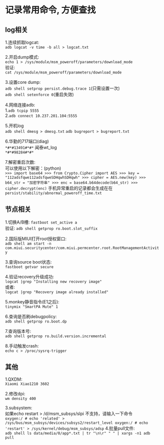 # 记录常用命令, 方便查找 #

log相关
---

1.连续抓取logcat:<br />
`adb logcat -v time -b all > logcat.txt`

2.开启dump模式:<br />
`echo 1 > /sys/module/msm_poweroff/parameters/download_mode`<br />
验证:<br />
`cat /sys/module/msm_poweroff/parameters/download_mode`

3.设置core dump:<br />
`adb shell setprop persist.debug.trace 1`(只需设置一次)<br />
`adb shell setenforce 0`(重启失效)

4.网络连接adb:<br />
  1.`adb tcpip 5555`<br />
  2.`adb connect 10.237.201.104:5555`

5.开机log<br />
`adb shell dmesg > dmesg.txt`
`adb bugreport > bugreport.txt`

6.华勤的717端口(diag)<br />
  `*#*#13491#*#*`
  闻泰wt_log<br />
  `*#*#98284#*#*`
  
7.解密重启次数:<br />
  可以使用以下解密：(python)<br />
    ```
    >>> import base64
    >>> from Crypto.Cipher import AES
    >>> key = "112adsfqwe112adsfqweSDHqwhSDHqwh"
    >>> cipher = AES.new(key)
    >>> b64_str = "加密字符串"
    >>> enc = base64.b64decode(b64_str)
    >>> cipher.decrypt(enc)
    ```
  手机异常重启的记录都会生成在在 `persist/stability/abnormal_poweroff_time.txt `
  
节点相关
---

1.切换A/B槽: `fastboot set_active a`<br />
  验证: `adb shell getprop ro.boot.slot_suffix`
  
2.国际版MIUI打开root授权窗口:<br />
`adb shell am start -n com.miui.securitycenter/com.miui.permcenter.root.RootManagementActivity`

3.查询source boot状态:<br />
`fastboot getvar secure`

4.验证recovery升级成功:<br />
`logcat |grep "Installing new recovery image"`<br />
或者:<br />
`logcat |grep "Recovery image already installed"`

5.monkey静音指令(E1之后):<br />
`tinymix "SmartPA Mute" 1`

6.查询是否刷debugpolicy:<br />
`adb shell getprop ro.boot.dp`

7.查询版本号:<br />
`adb shell getprop ro.build.version.incremental`

8.手动触发crash:<br />
`echo c > /proc/sysrq-trigger`

其他
---

1.QXDM:<br />
`Xiaomi Xiao1210 3602`

2.修改dpi:<br />
`wm density 400`

3.subsystem:<br />
如果echo restart > /d/msm_subsys/slpi 不支持，请输入一下命令<br />
  `
  oxygen:/ # echo 'related' > /sys/bus/msm_subsys/devices/subsys2/restart_level
  oxygen:/ # echo 'restart' > /sys/kernel/debug/msm_subsys/adsp
  `
4.批量pull文件:<br />
`adb shell ls data/media/0/app*.txt | tr "\n\r" " " | xargs -n1 adb pull`
